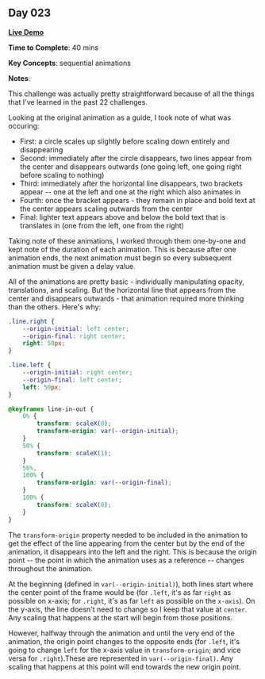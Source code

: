 ## Day 023

**<a href="https://css100.aniqa.dev#day-023">Live Demo</a>**

**Time to Complete**: 40 mins

**Key Concepts**: sequential animations

**Notes**:

This challenge was actually pretty straightforward because of all the things that I've learned in the past 22 challenges.

Looking at the original animation as a guide, I took note of what was occuring:

- First: a circle scales up slightly before scaling down entirely and disappearing
- Second: immediately after the circle disappears, two lines appear from the center and disappears outwards (one going left, one going right before scaling to nothing)
- Third: immediately after the horizontal line disappears, two brackets appear -- one at the left and one at the right which also animates in
- Fourth: once the bracket appears - they remain in place and bold text at the center appears scaling outwards from the center
- Final: lighter text appears above and below the bold text that is translates in (one from the left, one from the right)

Taking note of these animations, I worked through them one-by-one and kept note of the duration of each animation. This is because after one animation ends, the next animation must begin so every subsequent animation must be given a delay value.

All of the animations are pretty basic - individually manipulating opacity, translations, and scaling. But the horizontal line that appears from the center and disappears outwards - that animation required more thinking than the others. Here's why:

```css
.line.right {
	--origin-initial: left center;
	--origin-final: right center;
	right: 50px;
}

.line.left {
	--origin-initial: right center;
	--origin-final: left center;
	left: 50px;
}

@keyframes line-in-out {
	0% {
		transform: scaleX(0);
		transform-origin: var(--origin-initial);
	}
	50% {
		transform: scaleX(1);
	}
	50%,
	100% {
		transform-origin: var(--origin-final);
	}
	100% {
		transform: scaleX(0);
	}
}
```

The `transform-origin` property needed to be included in the animation to get the effect of the line appearing from the center but by the end of the animation, it disappears into the left and the right. This is because the origin point -- the point in which the animation uses as a reference -- changes throughout the animation.

At the beginning (defined in `var(--origin-initial)`), both lines start where the center point of the frame would be (for `.left`, it's as far `right` as possible on x-axis; for `.right`, it's as far `left` as possible on the `x-axis`). On the y-axis, the line doesn't need to change so I keep that value at `center`. Any scaling that happens at the start will begin from those positions.

However, halfway through the animation and until the very end of the animation, the origin point changes to the opposite ends (for `.left`, it's going to change `left` for the x-axis value in `transform-origin`; and vice versa for `.right`).These are represented in `var(--origin-final)`. Any scaling that happens at this point will end towards the new origin point.
